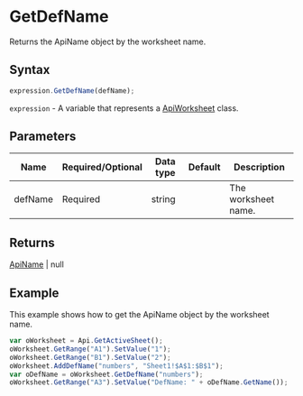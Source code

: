 # GetDefName

Returns the ApiName object by the worksheet name.

## Syntax

```javascript
expression.GetDefName(defName);
```

`expression` - A variable that represents a [ApiWorksheet](../ApiWorksheet.md) class.

## Parameters

| **Name** | **Required/Optional** | **Data type** | **Default** | **Description** |
| ------------- | ------------- | ------------- | ------------- | ------------- |
| defName | Required | string |  | The worksheet name. |

## Returns

[ApiName](../../ApiName/ApiName.md) | null

## Example

This example shows how to get the ApiName object by the worksheet name.

```javascript
var oWorksheet = Api.GetActiveSheet();
oWorksheet.GetRange("A1").SetValue("1");
oWorksheet.GetRange("B1").SetValue("2");
oWorksheet.AddDefName("numbers", "Sheet1!$A$1:$B$1");
var oDefName = oWorksheet.GetDefName("numbers");
oWorksheet.GetRange("A3").SetValue("DefName: " + oDefName.GetName());
```
